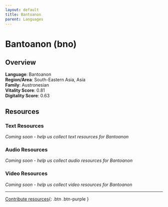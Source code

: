 ```yaml
---
layout: default
title: Bantoanon
parent: Languages
---
```


# Bantoanon (bno)

## Overview

**Language**: Bantoanon  
**Region/Area**: South-Eastern Asia, Asia  
**Family**: Austronesian  
**Vitality Score**: 0.81  
**Digitality Score**: 0.63  

## Resources

### Text Resources
*Coming soon - help us collect text resources for Bantoanon*

### Audio Resources
*Coming soon - help us collect audio resources for Bantoanon*

### Video Resources
*Coming soon - help us collect video resources for Bantoanon*

---

[Contribute resources](https://fairtrain.github.io/){: .btn .btn-purple }
